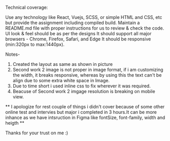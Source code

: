 Technical coverage:

Use any technology like React, Vuejs, SCSS, or simple HTML and CSS, etc but provide the assignment including compiled build.
Maintain a README.md file with proper instructions for us to review & check the code.
UI look & feel should be as per the designs
It should support all major browsers - Chrome, Firefox, Safari, and Edge
It should be responsive (min:320px to max:1440px).




Notes-

1) Created the layout as same as shown in picture
2) Second work 2 image is not proper in image format, if i am customizing the width, it breaks responsive, whereas by using this the text can't be align due to some extra white space in Image.
3) Due to time short i used inline css to fix wherever it was required.
4) Beacuse of Second work 2 imgage resolution is breaking on mobile view.

** I apologize for rest couple of things i didn't cover because of some other online test and intervies but major i completed in 3 hours.It can be more inhance as we have intsruction in Figma like fontSize, font-family, width and heigth **

Thanks for your trust on me :)

